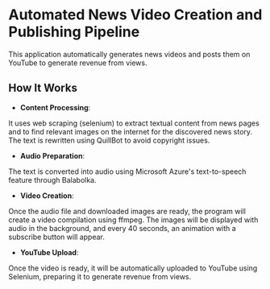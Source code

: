 # Automated News Video Creation and Publishing Pipeline

This application automatically generates news videos and posts them on YouTube to generate revenue from views.

## How It Works

- **Content Processing**:

It uses web scraping (selenium) to extract textual content from news pages and to find relevant images on the internet for the discovered news story. The text is rewritten using QuillBot to avoid copyright issues.

- **Audio Preparation**:

The text is converted into audio using Microsoft Azure's text-to-speech feature through Balabolka.

- **Video Creation**:

Once the audio file and downloaded images are ready, the program will create a video compilation using ffmpeg. The images will be displayed with audio in the background, and every 40 seconds, an animation with a subscribe button will appear.

- **YouTube Upload**:

Once the video is ready, it will be automatically uploaded to YouTube using Selenium, preparing it to generate revenue from views.
